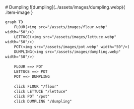 <figure markdown="1">
# Dumpling
![dumpling](../assets/images/dumpling.webp){ .item-image }

```mermaid
graph TD
    FLOUR(<img src="/assets/images/flour.webp" width="50"/>)
    LETTUCE(<img src="/assets/images/lettuce.webp" width="50"/>)
    POT(<img src="/assets/images/pot.webp" width="50"/>)
    DUMPLING(<img src="/assets/images/dumpling.webp" width="50"/>)

    FLOUR ==> POT
    LETTUCE ==> POT
    POT ==> DUMPLING

    click FLOUR "/flour"
    click LETTUCE "/lettuce"
    click POT "/pot"
    click DUMPLING "/dumpling"
```

</figure>